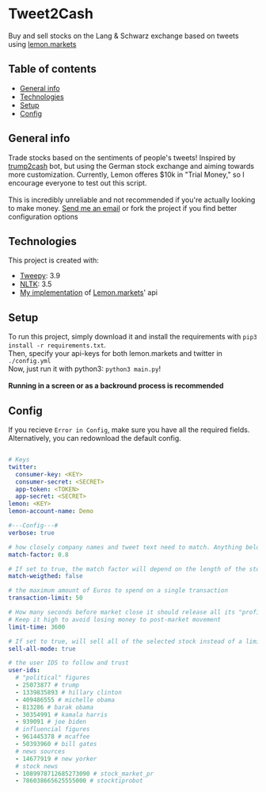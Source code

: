 # Tweet2Cash
 Buy and sell stocks on the Lang & Schwarz exchange based on tweets using [lemon.markets](http://lemon.markets)

## Table of contents
* [General info](#general-info)
* [Technologies](#technologies)
* [Setup](#setup)
* [Config](#config)

## General info
Trade stocks based on the sentiments of people's tweets! Inspired by [trump2cash](https://github.com/maxbbraun/trump2cash) bot, but using the German stock exchange and aiming towards more customization. Currently, Lemon offeres $10k in "Trial Money," so I encourage everyone to test out this script. <br><br>
This is incredibly unreliable and not recommended if you're actually looking to make money. [Send me an email](mailto:contact@leibmann.org) or fork the project if you find better configuration options
	
## Technologies
This project is created with:
* [Tweepy](https://pypi.org/project/tweepy/): 3.9
* [NLTK](https://www.nltk.org/): 3.5
* [My implementation](https://github.com/Pop101/Lemon) of [Lemon.markets](http://lemon.markets)' api
	
## Setup
To run this project, simply download it and install the requirements with `pip3 install -r requirements.txt`. <br>
Then, specify your api-keys for both lemon.markets and twitter in `./config.yml` <br>
Now, just run it with python3: `python3 main.py`! <br><br>
<b>Running in a screen or as a backround process is recommended</b>

## Config
If you recieve `Error in Config`, make sure you have all the required fields. Alternatively, you can redownload the default config.
```yml

# Keys
twitter:
  consumer-key: <KEY>
  consumer-secret: <SECRET>
  app-token: <TOKEN>
  app-secret: <SECRET>
lemon: <KEY>
lemon-account-name: Demo

#---Config---#
verbose: true

# how closely company names and tweet text need to match. Anything below 1.4 is fine.
match-factor: 0.8

# If set to true, the match factor will depend on the length of the stock's name. A value of 4-6 is fine for this
match-weigthed: false

# the maximum amount of Euros to spend on a single transaction
transaction-limit: 50

# How many seconds before market close it should release all its "profit orders."
# Keep it high to avoid losing money to post-market movement
limit-time: 3600

# If set to true, will sell all of the selected stock instead of a limited number
sell-all-mode: true

# the user IDS to follow and trust
user-ids:
  # "political" figures
  - 25073877 # trump
  - 1339835893 # hillary clinton
  - 409486555 # michelle obama
  - 813286 # barak obama
  - 30354991 # kamala harris
  - 939091 # joe biden
  # influencial figures
  - 961445378 # mcaffee
  - 50393960 # bill gates
  # news sources
  - 14677919 # new yorker
  # stock news
  - 1089978712685273090 # stock_market_pr
  - 786038665625555000 # stocktiprobot
```
